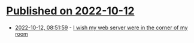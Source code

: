 # [Published on 2022-10-12](index.md)

* [2022-10-12, 08:51:59](https://lobste.rs/s/ra8vvk/i_wish_my_web_server_were_corner_my_room) - [I wish my web server were in the corner of my room](https://interconnected.org/home/2022/10/10/servers)
